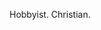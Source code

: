 Hobbyist.
Christian.

<!---
jremb/jremb is a ✨ special ✨ repository because its `README.md` (this file) appears on your GitHub profile.
You can click the Preview link to take a look at your changes.
--->
